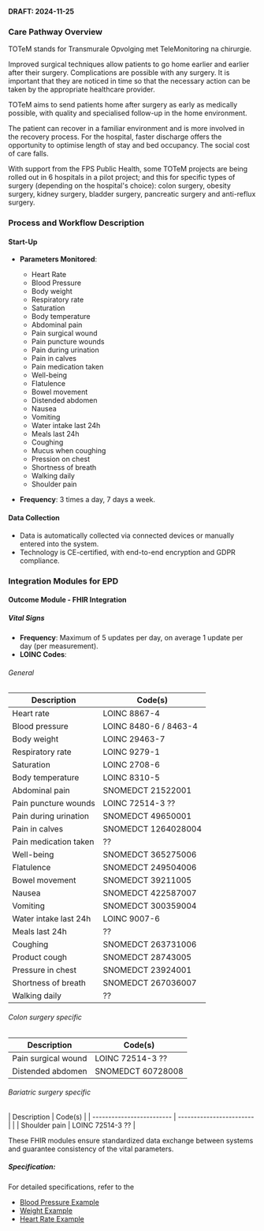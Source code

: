 **DRAFT: 2024-11-25**

### Care Pathway Overview

TOTeM stands for Transmurale Opvolging met TeleMonitoring na chirurgie.

Improved surgical techniques allow patients to go home earlier and earlier after their surgery. Complications are possible with any surgery. It is important that they are noticed in time so that the necessary action can be taken by the appropriate healthcare provider.

TOTeM aims to send patients home after surgery as early as medically possible, with quality and specialised follow-up in the home environment. 

The patient can recover in a familiar environment and is more involved in the recovery process. For the hospital, faster discharge offers the opportunity to optimise length of stay and bed occupancy. The social cost of care falls.

With support from the FPS Public Health, some TOTeM projects are being rolled out in 6 hospitals in a pilot project; and this for specific types of surgery (depending on the hospital's choice): colon surgery, obesity surgery, kidney surgery, bladder surgery, pancreatic surgery and anti-reflux surgery.

### Process and Workflow Description

#### Start-Up

- **Parameters Monitored**:
  - Heart Rate
  - Blood Pressure
  - Body weight
  - Respiratory rate
  - Saturation
  - Body temperature
  - Abdominal pain
  - Pain surgical wound
  - Pain puncture wounds
  - Pain during urination
  - Pain in calves
  - Pain medication taken
  - Well-being
  - Flatulence
  - Bowel movement
  - Distended abdomen
  - Nausea
  - Vomiting
  - Water intake last 24h
  - Meals last 24h
  - Coughing
  - Mucus when coughing
  - Pression on chest
  - Shortness of breath
  - Walking daily
  - Shoulder pain

- **Frequency**: 3 times a day, 7 days a week.

#### Data Collection

- Data is automatically collected via connected devices or manually entered into the system.
- Technology is CE-certified, with end-to-end encryption and GDPR compliance.

### Integration Modules for EPD

#### Outcome Module - FHIR Integration

##### Vital Signs

- **Frequency**: Maximum of 5 updates per day, on average 1 update per day (per measurement).
- **LOINC Codes**:

###### General
<div class="table-md"></div>

  | Description               | Code(s)                  |
  | ------------------------- | ------------------------ |
  | Heart rate                | LOINC 8867-4             |
  | Blood pressure            | LOINC 8480-6 / 8463-4    |
  | Body weight               | LOINC 29463-7            |
  | Respiratory rate          | LOINC 9279-1             |
  | Saturation                | LOINC 2708-6             |
  | Body temperature          | LOINC 8310-5             |
  | Abdominal pain            | SNOMEDCT 21522001        |
  | Pain puncture wounds      | LOINC 72514-3 ??         |
  | Pain during urination     | SNOMEDCT 49650001        |
  | Pain in calves            | SNOMEDCT 1264028004      |
  | Pain medication taken     | ??                       |
  | Well-being                | SNOMEDCT 365275006       |
  | Flatulence                | SNOMEDCT 249504006       |
  | Bowel movement            | SNOMEDCT 39211005        |
  | Nausea                    | SNOMEDCT 422587007       |
  | Vomiting                  | SNOMEDCT 300359004       |
  | Water intake last 24h     | LOINC 9007-6             |
  | Meals last 24h            | ??                       |
  | Coughing                  | SNOMEDCT 263731006       |
  | Product cough             | SNOMEDCT 28743005        |
  | Pressure in chest         | SNOMEDCT 23924001        |
  | Shortness of breath       | SNOMEDCT 267036007       |
  | Walking daily             | ??                       |

###### Colon surgery specific
<div class="table-md"></div>

  | Description               | Code(s)                  |
  | ------------------------- | ------------------------ |
  | Pain surgical wound       | LOINC 72514-3 ??         |
  | Distended abdomen         | SNOMEDCT 60728008        |

###### Bariatric surgery specific
<div class="table-md"></div>

  | Description               | Code(s)                  |
  | ------------------------- | ------------------------ |        |
  | Shoulder pain             | LOINC 72514-3 ??         |

These FHIR modules ensure standardized data exchange between systems and guarantee consistency of the vital parameters.

##### Specification:

For detailed specifications, refer to the

- [Blood Pressure Example](./Observation-BloodPressureExample.html)
- [Weight Example](./Observation-BodyWeightExample.html)
- [Heart Rate Example](./Observation-HeartRateExample.html)
